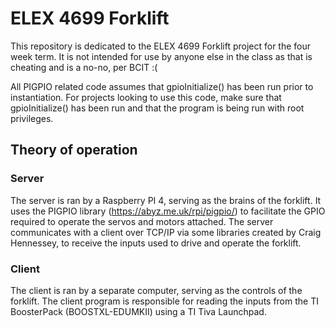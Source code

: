 # ELEX 4699 Forklift

This repository is dedicated to the ELEX 4699 Forklift project for the four week term. It is not intended for use by anyone else in the class as that is cheating and is a no-no, per BCIT :(

All PIGPIO related code assumes that gpioInitialize() has been run prior to instantiation. For projects looking to use this code, make sure that gpioInitialize() has been run and that the program is being run with root privileges.

  

## Theory of operation
### Server
The server is ran by a Raspberry PI 4, serving as the brains of the forklift. It uses the PIGPIO library (https://abyz.me.uk/rpi/pigpio/) to facilitate the GPIO required to operate the servos and motors attached. The server communicates with a client over TCP/IP via some libraries created by Craig Hennessey, to receive the inputs used to drive and operate the forklift.

### Client
The client is ran by a separate computer, serving as the controls of the forklift. The client program is responsible for reading the inputs from the TI BoosterPack (BOOSTXL-EDUMKII) using a TI Tiva Launchpad.
